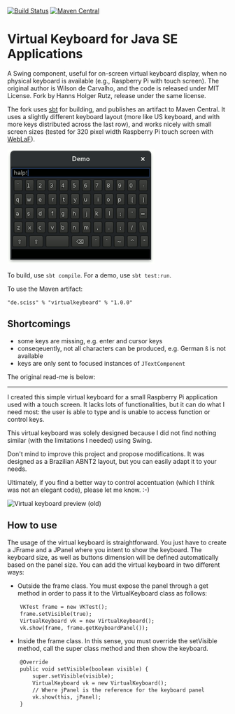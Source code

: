 [![Build Status](https://travis-ci.org/Sciss/VirtualKeyboard.svg?branch=master)](https://travis-ci.org/Sciss/VirtualKeyboard)
[![Maven Central](https://maven-badges.herokuapp.com/maven-central/de.sciss/virtualkeyboard/badge.svg)](https://maven-badges.herokuapp.com/maven-central/de.sciss/virtualkeyboard)

# Virtual Keyboard for Java SE Applications

A Swing component, useful for on-screen virtual keyboard display, when no physical keyboard
is available (e.g., Raspberry Pi with touch screen). The original author is Wilson de Carvalho,
and the code is released under MIT License. Fork by Hanns Holger Rutz, release under the same
license.

The fork uses [sbt](http://scala-sbt.org/) for building, and publishes an artifact to Maven Central.
It uses a slightly different keyboard layout (more like US keyboard, and with more keys distributed
across the last row), and works nicely with small screen sizes (tested for 320 pixel width Raspberry
Pi touch screen with [WebLaF](https://gitter.im/mgarin/weblaf)).

![Virtual keyboard preview](keyboard_imageNew.png)

To build, use `sbt compile`. For a demo, use `sbt test:run`.

To use the Maven artifact:

    "de.sciss" % "virtualkeyboard" % "1.0.0"

## Shortcomings

- some keys are missing, e.g. enter and cursor keys
- conseqeuently, not all characters can be produced, e.g. German `ß` is not available
- keys are only sent to focused instances of `JTextComponent`

The original read-me is below:

-------------------------------

I created this simple virtual keyboard for a small Raspberry Pi application used with a touch screen. It lacks lots of functionalities, but it can do what I need most: the user is able to type and is unable to access function or control keys.

This virtual keyboard was solely designed because I did not find nothing similar (with the limitations I needed) using Swing.

Don't mind to improve this project and propose modifications. It was designed as a Brazilian ABNT2 layout, but you can easily adapt it to your needs.

Ultimately, if you find a better way to control accentuation (which I think was not an elegant code), please let me know. :-)

![Virtual keyboard preview (old)](keyboard_image.png)

## How to use

The usage of the virtual keyboard is straightforward. You just have to create a JFrame and a JPanel where you intent to show the keyboard. The keyboard size, as well as buttons dimension will be defined automatically based on the panel size. You can add the virtual keyboard in two different ways:
* Outside the frame class. You must expose the panel through a get method in order to pass it to the VirtualKeyboard class as follows:

```
	VKTest frame = new VKTest();
	frame.setVisible(true);
	VirtualKeyboard vk = new VirtualKeyboard();
	vk.show(frame, frame.getKeyboardPanel());
```

* Inside the frame class. In this sense, you must override the setVisible method, call the super class method and then show the keyboard.

```
	@Override
	public void setVisible(boolean visible) {
		super.setVisible(visible);
		VirtualKeyboard vk = new VirtualKeyboard();
		// Where jPanel is the reference for the keyboard panel
		vk.show(this, jPanel);
	}
```	
